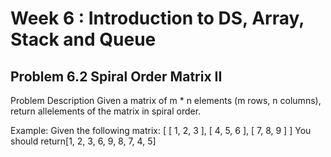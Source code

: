 # Week 6 : Introduction to DS, Array, Stack and Queue

## Problem 6.2 Spiral Order Matrix II

Problem Description Given a matrix of m * n elements (m rows, n columns), return allelements of the matrix in spiral order.

Example: Given the following matrix: [ [ 1, 2, 3 ], [ 4, 5, 6 ], [ 7, 8, 9 ] ] You should return[1, 2, 3, 6, 9, 8, 7, 4, 5]